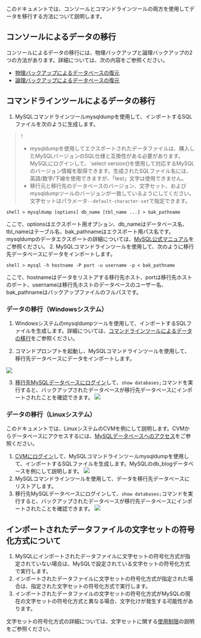 このドキュメントでは、コンソールとコマンドラインツールの両方を使用してデータを移行する方法について説明します。

## コンソールによるデータの移行
コンソールによるデータの移行には、物理バックアップと論理バックアップの2つの方法があります。詳細については、次の内容をご参照ください。
- [物理バックアップによるデータベースの復元](https://intl.cloud.tencent.com/zh/document/product/236/31910)
- [論理バックアップによるデータベースの復元](https://intl.cloud.tencent.com/zh/document/product/236/31909)

<span id="AA"></span>
## コマンドラインツールによるデータの移行
1. MySQLコマンドラインツールmysqldumpを使用して、インポートするSQLファイルを次のように生成します。
>!
>- mysqldumpを使用してエクスポートされたデータファイルは、購入したMySQLバージョンのSQL仕様と互換性がある必要があります。MySQLにログインして、`select version()を使用して対応するMySQLのバージョン情報を取得できます。生成されたSQLファイル名には、英語/数字/下線を使用できますが、「test」文字は使用できません。
>- 移行元と移行先のデータベースのバージョン、文字セット、およびmysqldumpツールのバージョンが一致しているようにしてください。文字セットはパラメータ```--default-character-set```で指定できます。
>
```
shell > mysqldump [options] db_name [tbl_name ...] > bak_pathname
```
ここで、optionsはエクスポート用オプション、db_nameはデータベース名、tbl_nameはテーブル名、bak_pathnameはエクスポート用パス名です。
mysqldumpのデータエクスポートの詳細については、[MySQL公式マニュアル](https://dev.mysql.com/doc/refman/5.6/en/mysqldump.html)をご参照ください。
2. MySQLコマンドラインツールを使用して、次のように移行先データベースにデータをインポートします。
```
shell > mysql -h hostname -P port -u username -p < bak_pathname
```
ここで、hostnameはデータをリストアする移行先ホスト、portは移行先ホストのポート、usernameは移行先ホストのデータベースのユーザー名、bak_pathnameはバックアップファイルのフルパスです。

### データの移行（Windowsシステム）
1. Windowsシステムのmysqldumpツールを使用して、インポートするSQLファイルを生成します。詳細については、[コマンドラインツールによるデータの移行](#AA)をご参照ください。

2. コマンドプロンプトを起動し、MySQLコマンドラインツールを使用して、移行先データベースにデータをインポートします。

  ![](https://main.qcloudimg.com/raw/82fece0fed5c61437215836a6a5fdc54.png)

3. [移行先MySQLデータベースにログイン](https://dev.mysql.com/doc/refman/5.7/en/connecting.html)して、`show databases;`コマンドを実行すると、バックアップされたデータベースが移行先データベースにインポートされたことを確認できます。
![](https://main.qcloudimg.com/raw/ac73c7b6cd2dd6682dffce3cb696a3dd.png)

### データの移行（Linuxシステム）
このドキュメントでは、LinuxシステムのCVMを例にして説明します。CVMからデータベースにアクセスするには、<a href="https://intl.cloud.tencent.com/zh/document/product/236/37788" target="_blank">MySQLデータベースへのアクセス</a>をご参照ください。

1. [CVMにログイン](https://intl.cloud.tencent.com/zh/document/product/236/37788)して、MySQLコマンドラインツールmysqldumpを使用して、インポートするSQLファイルを生成します。MySQLのdb_blogデータベースを例にして説明します。
![](https://main.qcloudimg.com/raw/de40c98620c6fdd96bc7839645b70103.png)
2. MySQLコマンドラインツールを使用して、データを移行先データベースにリストアします。
3. 移行先MySQLデータベースにログインして、`show databases;`コマンドを実行すると、バックアップされたデータベースが移行先データベースにインポートされたことを確認できます。
![](https://main.qcloudimg.com/raw/072f4b0c6f2353cdd1bab1ca9b87a783.png)

## インポートされたデータファイルの文字セットの符号化方式について
1. MySQLにインポートされたデータファイルに文字セットの符号化方式が指定されていない場合は、MySQLで設定されている文字セットの符号化方式で実行します。
2. インポートされたデータファイルに文字セットの符号化方式が指定された場合は、指定された文字セットの符号化方式で実行します。
3. インポートされたデータファイルの文字セットの符号化方式がMySQLの現在の文字セットの符号化方式と異なる場合、文字化けが発生する可能性があります。

文字セットの符号化方式の詳細については、文字セットに関する<a href="https://intl.cloud.tencent.com/zh/document/product/236/7259?from_cn_redirect=1#.E5.AD.97.E7.AC.A6.E9.9B.86.E8.AF.B4.E6.98.8E" target="_blank">使用制限</a>の説明をご参照ください。


